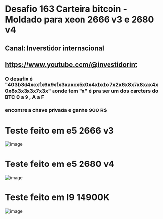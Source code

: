 # Desafio 163 Carteira bitcoin - Moldado para xeon 2666 v3 e 2680 v4
## Canal: Inverstidor internacional 
## https://www.youtube.com/@investidorint

### O desafio é "403b3d4xcxfx6x9xfx3xaxcx5x0x4xbxbx7x2x6x8x7x8xax4x0x8x3x3x3x7x3x" aonde tem "x" é pra ser um dos carcters do BTC 0 a 9 , A a F
### encontre a chave privada e ganhe 900 R$

# Teste feito em e5 2666 v3
![image](https://github.com/user-attachments/assets/15173690-6fa2-49e4-9d62-f3ec34fa8357)

# Teste feito em e5 2680 v4
![image](https://github.com/user-attachments/assets/a64dcabc-9bab-4b78-b4d7-1e06c9cd0787)

# Teste feito em I9 14900K
![image](https://github.com/user-attachments/assets/979f526a-7e6b-4b0d-a749-06bb5f168296)
